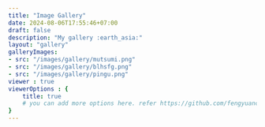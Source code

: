 ```yaml
---
title: "Image Gallery"
date: 2024-08-06T17:55:46+07:00
draft: false
description: "My gallery :earth_asia:"
layout: "gallery"
galleryImages:
- src: "/images/gallery/mutsumi.png"
- src: "/images/gallery/blhsfg.png"
- src: "/images/gallery/pingu.png"
viewer : true
viewerOptions : {
    title: true
    # you can add more options here. refer https://github.com/fengyuanchen/viewerjs?tab=readme-ov-file#options
}
---
```

